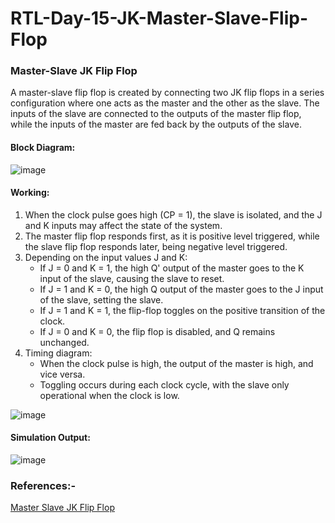 # RTL-Day-15-JK-Master-Slave-Flip-Flop

### Master-Slave JK Flip Flop
A master-slave flip flop is created by connecting two JK flip flops in a series configuration where one acts as the master and the other as the slave. The inputs of the slave are connected to the outputs of the master flip flop, while the inputs of the master are fed back by the outputs of the slave. 

#### Block Diagram:
![image](https://github.com/tusharshenoy/RTL-Day-15-JK-Master-Slave-Flip-Flop/assets/107348474/459bcec6-7ce8-4f99-b089-ac94cf1599b1)

#### Working:
1. When the clock pulse goes high (CP = 1), the slave is isolated, and the J and K inputs may affect the state of the system.
2. The master flip flop responds first, as it is positive level triggered, while the slave flip flop responds later, being negative level triggered.
3. Depending on the input values J and K:
   - If J = 0 and K = 1, the high Q' output of the master goes to the K input of the slave, causing the slave to reset.
   - If J = 1 and K = 0, the high Q output of the master goes to the J input of the slave, setting the slave.
   - If J = 1 and K = 1, the flip-flop toggles on the positive transition of the clock.
   - If J = 0 and K = 0, the flip flop is disabled, and Q remains unchanged.
4. Timing diagram:
   - When the clock pulse is high, the output of the master is high, and vice versa.
   - Toggling occurs during each clock cycle, with the slave only operational when the clock is low.

![image](https://github.com/tusharshenoy/RTL-Day-15-JK-Master-Slave-Flip-Flop/assets/107348474/13df15e5-272a-4b8a-9c24-f47de565d2cf)


#### Simulation Output:
![image](https://github.com/tusharshenoy/RTL-Day-15-JK-Master-Slave-Flip-Flop/assets/107348474/0f9a8130-c722-42d3-8ff4-8a8c1ebd145f)

### References:-

[Master Slave JK Flip Flop](https://www.geeksforgeeks.org/master-slave-jk-flip-flop/)
